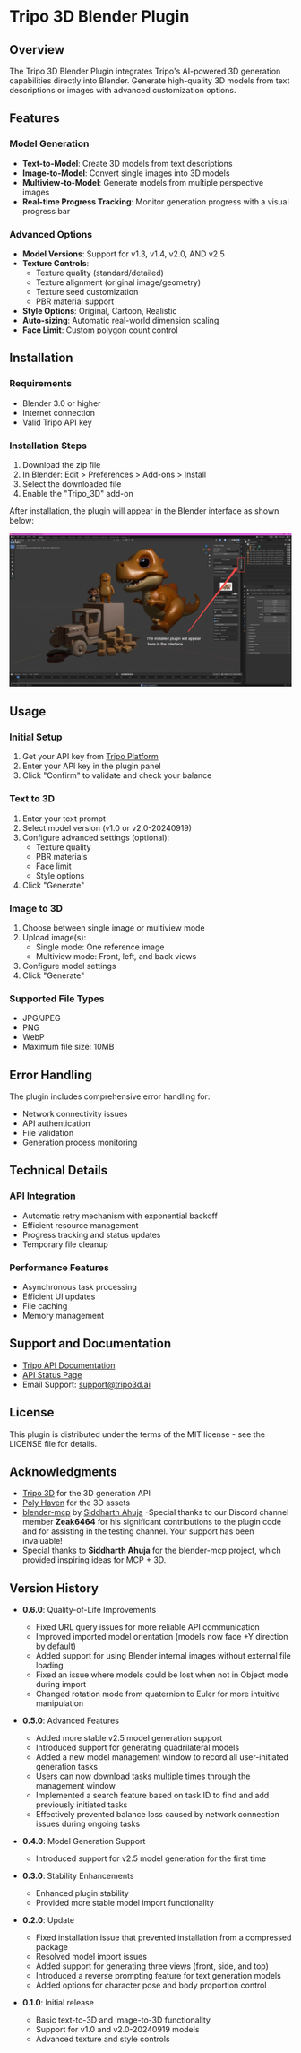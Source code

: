 # Tripo 3D Blender Plugin

## Overview

The Tripo 3D Blender Plugin integrates Tripo's AI-powered 3D generation capabilities directly into Blender. Generate high-quality 3D models from text descriptions or images with advanced customization options.

## Features

### Model Generation
- **Text-to-Model**: Create 3D models from text descriptions
- **Image-to-Model**: Convert single images into 3D models
- **Multiview-to-Model**: Generate models from multiple perspective images
- **Real-time Progress Tracking**: Monitor generation progress with a visual progress bar

### Advanced Options
- **Model Versions**: Support for v1.3, v1.4, v2.0, AND v2.5
- **Texture Controls**:
  - Texture quality (standard/detailed)
  - Texture alignment (original image/geometry)
  - Texture seed customization
  - PBR material support
- **Style Options**: Original, Cartoon, Realistic
- **Auto-sizing**: Automatic real-world dimension scaling
- **Face Limit**: Custom polygon count control

## Installation

### Requirements
- Blender 3.0 or higher
- Internet connection
- Valid Tripo API key

### Installation Steps
1. Download the zip file
2. In Blender: Edit > Preferences > Add-ons > Install
3. Select the downloaded file
4. Enable the "Tripo_3D" add-on

After installation, the plugin will appear in the Blender interface as shown below:

![Tripo 3D Plugin Location](PositionGuide.jpg)

## Usage

### Initial Setup
1. Get your API key from [Tripo Platform](https://platform.tripo3d.ai/api-keys)
2. Enter your API key in the plugin panel
3. Click "Confirm" to validate and check your balance

### Text to 3D
1. Enter your text prompt
2. Select model version (v1.0 or v2.0-20240919)
3. Configure advanced settings (optional):
   - Texture quality
   - PBR materials
   - Face limit
   - Style options
4. Click "Generate"

### Image to 3D
1. Choose between single image or multiview mode
2. Upload image(s):
   - Single mode: One reference image
   - Multiview mode: Front, left, and back views
3. Configure model settings
4. Click "Generate"

### Supported File Types
- JPG/JPEG
- PNG
- WebP
- Maximum file size: 10MB

## Error Handling
The plugin includes comprehensive error handling for:
- Network connectivity issues
- API authentication
- File validation
- Generation process monitoring

## Technical Details

### API Integration
- Automatic retry mechanism with exponential backoff
- Efficient resource management
- Progress tracking and status updates
- Temporary file cleanup

### Performance Features
- Asynchronous task processing
- Efficient UI updates
- File caching
- Memory management

## Support and Documentation

- [Tripo API Documentation](https://platform.tripo3d.ai/docs/introduction)
- [API Status Page](https://platform.tripo3d.ai/status)
- Email Support: support@tripo3d.ai

## License

This plugin is distributed under the terms of the MIT license - see the LICENSE file for details.

## Acknowledgments

- [Tripo 3D](https://tripo3d.ai) for the 3D generation API
- [Poly Haven](https://polyhaven.com) for the 3D assets
- [blender-mcp](https://github.com/ahujasid/blender-mcp) by [Siddharth Ahuja](https://github.com/ahujasid)
-Special thanks to our Discord channel member **Zeak6464** for his significant contributions to the plugin code and for assisting in the testing channel. Your support has been invaluable!
- Special thanks to **Siddharth Ahuja** for the blender-mcp project, which provided inspiring ideas for MCP + 3D.

## Version History

- **0.6.0**: Quality-of-Life Improvements
  - Fixed URL query issues for more reliable API communication
  - Improved imported model orientation (models now face +Y direction by default)
  - Added support for using Blender internal images without external file loading
  - Fixed an issue where models could be lost when not in Object mode during import
  - Changed rotation mode from quaternion to Euler for more intuitive manipulation

- **0.5.0**: Advanced Features  
  - Added more stable v2.5 model generation support  
  - Introduced support for generating quadrilateral models  
  - Added a new model management window to record all user-initiated generation tasks  
  - Users can now download tasks multiple times through the management window  
  - Implemented a search feature based on task ID to find and add previously initiated tasks  
  - Effectively prevented balance loss caused by network connection issues during ongoing tasks  

- **0.4.0**: Model Generation Support  
  - Introduced support for v2.5 model generation for the first time  

- **0.3.0**: Stability Enhancements  
  - Enhanced plugin stability  
  - Provided more stable model import functionality  

- **0.2.0**: Update  
  - Fixed installation issue that prevented installation from a compressed package  
  - Resolved model import issues  
  - Added support for generating three views (front, side, and top)  
  - Introduced a reverse prompting feature for text generation models  
  - Added options for character pose and body proportion control  

- **0.1.0**: Initial release  
  - Basic text-to-3D and image-to-3D functionality  
  - Support for v1.0 and v2.0-20240919 models  
  - Advanced texture and style controls  
